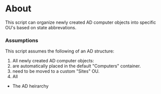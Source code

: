 # About

This script can organize newly created AD computer objects into specific OU's based on state abbrevations.

### Assumptions

This script assumes the following of an AD structure:
1. All newly created AD computer objects:
  1. are automatically placed in the default "Computers" container.
  2. need to be moved to a custom "Sites" OU.
2. All 
- The AD heirarchy 
